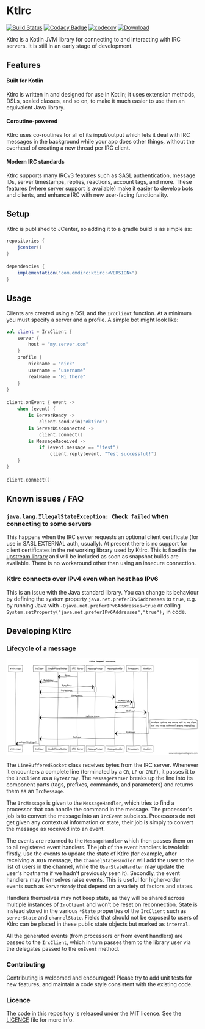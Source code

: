 # KtIrc

[![Build Status](https://travis-ci.org/csmith/KtIrc.svg?branch=master)](https://travis-ci.org/csmith/KtIrc)
[![Codacy Badge](https://api.codacy.com/project/badge/Grade/c01221cbf9cf413ba4d94cb8c80e334a)](https://www.codacy.com/app/csmith/KtIrc?utm_source=github.com&amp;utm_medium=referral&amp;utm_content=csmith/KtIrc&amp;utm_campaign=Badge_Grade)
[![codecov](https://codecov.io/gh/csmith/KtIrc/branch/master/graph/badge.svg)](https://codecov.io/gh/csmith/KtIrc)
[![Download](https://api.bintray.com/packages/dmdirc/releases/ktirc/images/download.svg)](https://bintray.com/dmdirc/releases/ktirc/_latestVersion)

KtIrc is a Kotlin JVM library for connecting to and interacting with IRC servers.
It is still in an early stage of development.

## Features

#### Built for Kotlin

KtIrc is written in and designed for use in Kotlin; it uses extension methods,
DSLs, sealed classes, and so on, to make it much easier to use than an
equivalent Java library.

#### Coroutine-powered

KtIrc uses co-routines for all of its input/output which lets it deal with
IRC messages in the background while your app does other things, without
the overhead of creating a new thread per IRC client.

#### Modern IRC standards

KtIrc supports many IRCv3 features such as SASL authentication, message IDs,
server timestamps, replies, reactions, account tags, and more. These features
(where server support is available) make it easier to develop bots and
clients, and enhance IRC with new user-facing functionality.

## Setup

KtIrc is published to JCenter, so adding it to a gradle build is as simple as:

```groovy
repositories {
    jcenter()
}

dependencies {
    implementation("com.dmdirc:ktirc:<VERSION>")
}
```

## Usage

Clients are created using a DSL and the `IrcClient` function. At a minimum
you must specify a server and a profile. A simple bot might look like:

```kotlin
val client = IrcClient {
    server {
        host = "my.server.com"
    } 
    profile {
        nickname = "nick"
        username = "username"
        realName = "Hi there"
    }
}

client.onEvent { event ->
    when (event) {
        is ServerReady ->
            client.sendJoin("#ktirc")
        is ServerDisconnected ->
            client.connect()
        is MessageReceived ->
            if (event.message == "!test")
                client.reply(event, "Test successful!")
    }
}

client.connect()
```

## Known issues / FAQ

### `java.lang.IllegalStateException: Check failed` when connecting to some servers

This happens when the IRC server requests an optional client certificate (for use
in SASL EXTERNAL auth, usually). At present there is no support for client
certificates in the networking library used by KtIrc. This is fixed in the
[upstream library](https://github.com/ktorio/ktor/issues/641) and will be included
as soon as snapshot builds are available. There is no workaround other than using
an insecure connection.

### KtIrc connects over IPv4 even when host has IPv6

This is an issue with the Java standard library. You can change its behaviour by
defining the system property `java.net.preferIPv6Addresses` to `true`, e.g. by
running Java with `-Djava.net.preferIPv6Addresses=true` or calling
`System.setProperty("java.net.preferIPv6Addresses","true");` in code.

## Developing KtIrc

### Lifecycle of a message

![architecture diagram](docs/sequence.png) 

The `LineBufferedSocket` class receives bytes from the IRC server. Whenever it
encounters a complete line (terminated by a `CR`, `LF` or `CRLF`), it passes it
to the `IrcClient` as a `ByteArray`. The `MessageParser` breaks up the line
into its component parts (tags, prefixes, commands, and parameters) and returns
them as an `IrcMessage`.
 
The `IrcMessage` is given to the `MessageHandler`, which tries to find a
processor that can handle the command in the message. The processor's job is
to convert the message into an `IrcEvent` subclass. Processors do not get
given any contextual information or state, their job is simply to convert
the message as received into an event.

The events are returned to the `MessageHandler` which then passes them on
to all registered event handlers. The job of the event handlers is twofold:
firstly, use the events to update the state of KtIrc (for example, after
receiving a `JOIN` message, the `ChannelStateHandler` will add the user
to the list of users in the channel, while the `UserStateHandler` may update
the user's hostname if we hadn't previously seen it). Secondly, the event
handlers may themselves raise events. This is useful for higher-order
events such as `ServerReady` that depend on a variety of factors and
states.

Handlers themselves may not keep state, as they will be shared across
multiple instances of `IrcClient` and won't be reset on reconnection.
State is instead stored in the various `*State` properties of the
`IrcClient` such as `serverState` and `channelState`. Fields that
should not be exposed to users of KtIrc can be placed in these
public state objects but marked as `internal`.

All the generated events (from processors or from event handlers) are
passed to the `IrcClient`, which in turn passes them to the library
user via the delegates passed to the `onEvent` method. 

### Contributing

Contributing is welcomed and encouraged! Please try to add unit tests for new features,
and maintain a code style consistent with the existing code.

### Licence

The code in this repository is released under the MIT licence. See the
[LICENCE](LICENCE) file for more info.
